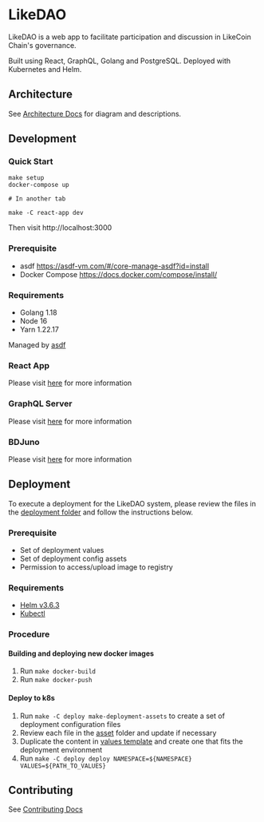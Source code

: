 # LikeDAO

LikeDAO is a web app to facilitate participation and discussion in LikeCoin Chain's governance.

Built using React, GraphQL, Golang and PostgreSQL. Deployed with Kubernetes and Helm.

## Architecture

See [Architecture Docs](./docs/Architecture.md) for diagram and descriptions.

## Development

### Quick Start

```
make setup
docker-compose up

# In another tab

make -C react-app dev
```

Then visit http://localhost:3000

### Prerequisite

- asdf <https://asdf-vm.com/#/core-manage-asdf?id=install>
- Docker Compose <https://docs.docker.com/compose/install/>

### Requirements

- Golang 1.18
- Node 16
- Yarn 1.22.17

Managed by [asdf](https://github.com/asdf-vm/asdf)

### React App

Please visit [here](./react-app/README.md#development) for more information

### GraphQL Server

Please visit [here](./graphql-server/README.md#development) for more information

### BDJuno

Please visit [here](./bdjuno/README.md#development) for more information

## Deployment

To execute a deployment for the LikeDAO system, please review the files in the [deployment folder](./deploy/) and follow the instructions below.

### Prerequisite

- Set of deployment values
- Set of deployment config assets
- Permission to access/upload image to registry

### Requirements

- [Helm v3.6.3](https://helm.sh/docs/intro/install/)
- [Kubectl](https://kubernetes.io/docs/tasks/tools/)

### Procedure

#### Building and deploying new docker images

1. Run `make docker-build`
2. Run `make docker-push`

#### Deploy to k8s

1. Run `make -C deploy make-deployment-assets` to create a set of deployment configuration files
2. Review each file in the [asset](./deploy/likedao/static/) folder and update if necessary
3. Duplicate the content in [values template](./deploy/likedao/values.sample.yaml) and create one that fits the deployment environment
4. Run `make -C deploy deploy NAMESPACE=${NAMESPACE} VALUES=${PATH_TO_VALUES}`

## Contributing

See [Contributing Docs](./docs/Contributing.md)
